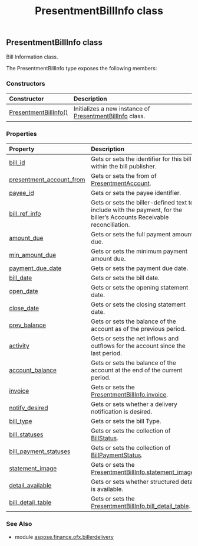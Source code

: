 ﻿---
title: PresentmentBillInfo class
second_title: Aspose.Finance for Python via .NET API References
description: 
type: docs
weight: 160
url: /python-net/aspose.finance.ofx.billerdelivery/presentmentbillinfo/
is_root: false
---

## PresentmentBillInfo class

Bill Information class.



The PresentmentBillInfo type exposes the following members:

### Constructors
| Constructor | Description |
| :- | :- |
| [PresentmentBillInfo()](/finance/python-net/aspose.finance.ofx.billerdelivery/presentmentbillinfo/__init__/#) | Initializes a new instance of [PresentmentBillInfo](/finance/python-net/aspose.finance.ofx.billerdelivery/presentmentbillinfo) class. |


### Properties
| Property | Description |
| :- | :- |
| [bill_id](/finance/python-net/aspose.finance.ofx.billerdelivery/presentmentbillinfo/bill_id) | Gets or sets the  identifier for this bill within the bill publisher. |
| [presentment_account_from](/finance/python-net/aspose.finance.ofx.billerdelivery/presentmentbillinfo/presentment_account_from) | Gets or sets the from of [PresentmentAccount](/finance/python-net/aspose.finance.ofx/presentmentaccount). |
| [payee_id](/finance/python-net/aspose.finance.ofx.billerdelivery/presentmentbillinfo/payee_id) | Gets or sets the payee identifier. |
| [bill_ref_info](/finance/python-net/aspose.finance.ofx.billerdelivery/presentmentbillinfo/bill_ref_info) | Gets or sets the biller-defined text to include with the payment, for the biller’s Accounts Receivable reconciliation. |
| [amount_due](/finance/python-net/aspose.finance.ofx.billerdelivery/presentmentbillinfo/amount_due) | Gets or sets the full payment amount due. |
| [min_amount_due](/finance/python-net/aspose.finance.ofx.billerdelivery/presentmentbillinfo/min_amount_due) | Gets or sets the minimum payment amount due. |
| [payment_due_date](/finance/python-net/aspose.finance.ofx.billerdelivery/presentmentbillinfo/payment_due_date) | Gets or sets the payment due date. |
| [bill_date](/finance/python-net/aspose.finance.ofx.billerdelivery/presentmentbillinfo/bill_date) | Gets or sets the bill date. |
| [open_date](/finance/python-net/aspose.finance.ofx.billerdelivery/presentmentbillinfo/open_date) | Gets or sets the opening statement date. |
| [close_date](/finance/python-net/aspose.finance.ofx.billerdelivery/presentmentbillinfo/close_date) | Gets or sets the closing statement date. |
| [prev_balance](/finance/python-net/aspose.finance.ofx.billerdelivery/presentmentbillinfo/prev_balance) | Gets or sets the balance of the account as of the previous period. |
| [activity](/finance/python-net/aspose.finance.ofx.billerdelivery/presentmentbillinfo/activity) | Gets or sets the net inflows and outflows for the account since the last period. |
| [account_balance](/finance/python-net/aspose.finance.ofx.billerdelivery/presentmentbillinfo/account_balance) | Gets or sets the balance of the account at the end of the current period. |
| [invoice](/finance/python-net/aspose.finance.ofx.billerdelivery/presentmentbillinfo/invoice) | Gets or sets the [PresentmentBillInfo.invoice](/finance/python-net/aspose.finance.ofx.billerdelivery/presentmentbillinfo#invoice). |
| [notify_desired](/finance/python-net/aspose.finance.ofx.billerdelivery/presentmentbillinfo/notify_desired) | Gets or sets whether a delivery notification is desired. |
| [bill_type](/finance/python-net/aspose.finance.ofx.billerdelivery/presentmentbillinfo/bill_type) | Gets or sets the bill Type. |
| [bill_statuses](/finance/python-net/aspose.finance.ofx.billerdelivery/presentmentbillinfo/bill_statuses) | Gets or sets the collection of [BillStatus](/finance/python-net/aspose.finance.ofx.billerdelivery/billstatus). |
| [bill_payment_statuses](/finance/python-net/aspose.finance.ofx.billerdelivery/presentmentbillinfo/bill_payment_statuses) | Gets or sets the collection of [BillPaymentStatus](/finance/python-net/aspose.finance.ofx.billerdelivery/billpaymentstatus). |
| [statement_image](/finance/python-net/aspose.finance.ofx.billerdelivery/presentmentbillinfo/statement_image) | Gets or sets the [PresentmentBillInfo.statement_image](/finance/python-net/aspose.finance.ofx.billerdelivery/presentmentbillinfo#statement_image). |
| [detail_available](/finance/python-net/aspose.finance.ofx.billerdelivery/presentmentbillinfo/detail_available) | Gets or sets whether structured detail is available. |
| [bill_detail_table](/finance/python-net/aspose.finance.ofx.billerdelivery/presentmentbillinfo/bill_detail_table) | Gets or sets the [PresentmentBillInfo.bill_detail_table](/finance/python-net/aspose.finance.ofx.billerdelivery/presentmentbillinfo#bill_detail_table). |


### See Also

* module [aspose.finance.ofx.billerdelivery](../)
